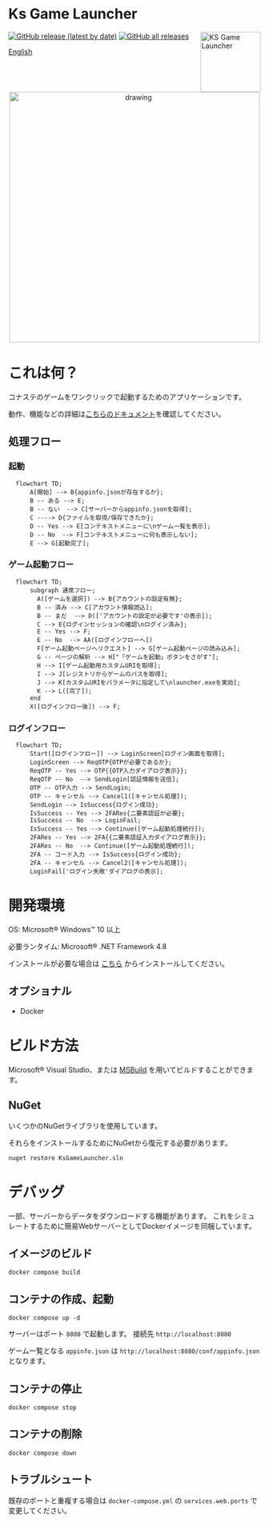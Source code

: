 ﻿Ks Game Launcher
====
[![GitHub release (latest by date)](https://img.shields.io/github/v/release/anon5r/KSGameLauncher)](https://github.com/anon5r/KSGameLauncher/releases/latest) [![GitHub all releases](https://img.shields.io/github/downloads/anon5r/KSGameLauncher/total)](https://github.com/anon5r/KSGameLauncher/releases/latest)
<a href="https://github.com/anon5r/KSGameLauncher/releases"><img src="https://github.com/anon5r/ksgamelauncher-docs/raw/main/assets/images/app-logo.png" alt="KS Game Launcher" width="120" align="right"></a>

[English](README.md)


<p align="center">
  <a href="https://github.com/anon5r/KSGameLauncher/releases">
    <img src="https://raw.githubusercontent.com/anon5r/ksgamelauncher-docs/main/res/screen1.png" alt="drawing" width="500"/>
  </a>
</p>


# これは何？

コナステのゲームをワンクリックで起動するためのアプリケーションです。

動作、機能などの詳細は[こちらのドキュメント](https://launcher-app.sdvx.net/index.ja.html)を確認してください。


## 処理フロー

### 起動

```mermaid
  flowchart TD;
      A[開始] --> B{appinfo.jsonが存在するか};
      B -- ある --> E;
      B -- ない  --> C[サーバーからappinfo.jsonを取得];
      C ----> D{ファイルを取得/保存できたか};
      D -- Yes --> E[コンテキストメニューに\nゲーム一覧を表示];
      D -- No  --> F[コンテキストメニューに何も表示しない];
      E --> G[起動完了];
```

### ゲーム起動フロー

```mermaid
  flowchart TD;
      subgraph 通常フロー;
        A([ゲームを選択]) --> B{アカウントの設定有無};
        B -- 済み --> C[アカウント情報読込];
        B -- まだ  --> D(['アカウントの設定が必要です'の表示]);
        C --> E{ログインセッションの確認\nログイン済み};
        E -- Yes --> F;
        E -- No  --> AA([ログインフローへ])
        F[ゲーム起動ページへリクエスト] --> G[ゲーム起動ページの読み込み];
        G -- ページの解析 --> H["「ゲームを起動」ボタンをさがす"];
        H --> I[ゲーム起動用カスタムURIを取得];
        I --> J[レジストリからゲームのパスを取得];
        J --> K[カスタムURIをパラメータに指定して\nlauncher.exeを実効];
        K --> L([完了]);
      end
      X([ログインフロー後]) --> F;
```


### ログインフロー

```mermaid
  flowchart TD;
      Start([ログインフロー]) --> LoginScreen[ログイン画面を取得];
      LoginScreen --> ReqOTP{OTPが必要であるか};
      ReqOTP -- Yes --> OTP{{OTP入力ダイアログ表示}};
      ReqOTP -- No  --> SendLogin[認証情報を送信];
      OTP -- OTP入力 --> SendLogin;
      OTP -- キャンセル --> Cancel1([キャンセル処理]);
      SendLogin --> IsSuccess{ログイン成功};
      IsSuccess -- Yes --> 2FARes{二要素認証が必要};
      IsSuccess -- No  --> LoginFail;
      IsSuccess -- Yes --> Continue([ゲーム起動処理続行]);
      2FARes -- Yes --> 2FA{{二要素認証入力ダイアログ表示}};
      2FARes -- No  --> Continue([ゲーム起動処理続行]);
      2FA -- コード入力 --> IsSuccess{ログイン成功};
      2FA -- キャンセル --> Cancel2([キャンセル処理]);
      LoginFail['ログイン失敗'ダイアログの表示];
```


# 開発環境

OS: Microsoft&reg; Windows&trade; 10 以上

必要ランタイム: Microsoft&reg; .NET Framework 4.8

インストールが必要な場合は [こちら](https://docs.microsoft.com/ja-jp/dotnet/framework/install/on-windows-10) からインストールしてください。


## オプショナル

- Docker


# ビルド方法

Microsoft&reg; Visual Studio、または [MSBuild](https://docs.microsoft.com/ja-jp/visualstudio/msbuild/msbuild?view=vs-2022) を用いてビルドすることができます。

## NuGet

いくつかのNuGetライブラリを使用しています。

それらをインストールするためにNuGetから復元する必要があります。

```
nuget restore KsGameLauncher.sln
```


# デバッグ

一部、サーバーからデータをダウンロードする機能があります。
これをシミュレートするために簡易WebサーバーとしてDockerイメージを同梱しています。


## イメージのビルド

```
docker compose build
```

## コンテナの作成、起動

```
docker compose up -d
```

サーバーはポート `8080` で起動します。
接続先 `http://localhost:8080`

ゲーム一覧となる `appinfo.json` は `http://localhost:8080/conf/appinfo.json` となります。


## コンテナの停止

```
docker compose stop
```

## コンテナの削除

```
docker compose down
```

## トラブルシュート

既存のポートと重複する場合は `docker-compose.yml` の `services.web.ports` で変更してください。
